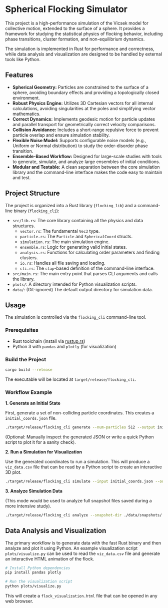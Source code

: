 # Spherical Flocking Simulator

This project is a high-performance simulation of the Vicsek model for collective motion, extended to the surface of a
sphere. It provides a framework for studying the statistical physics of flocking behavior, including phase transitions,
cluster formation, and non-equilibrium dynamics.

The simulation is implemented in Rust for performance and correctness, while data analysis and visualization are
designed to be handled by external tools like Python.

## Features

- **Spherical Geometry:** Particles are constrained to the surface of a sphere, avoiding boundary effects and providing
  a topologically closed environment.
- **Robust Physics Engine:** Utilizes 3D Cartesian vectors for all internal calculations, avoiding singularities at the
  poles and simplifying vector mathematics.
- **Correct Dynamics:** Implements geodesic motion for particle updates and parallel transport for geometrically correct
  velocity comparisons.
- **Collision Avoidance:** Includes a short-range repulsive force to prevent particle overlap and ensure simulation
  stability.
- **Flexible Noise Model:** Supports configurable noise models (e.g., Uniform or Normal distribution) to study the
  order-disorder phase transition.
- **Ensemble-Based Workflow:** Designed for large-scale studies with tools to generate, simulate, and analyze large
  ensembles of initial conditions.
- **Modular and Testable:** A clean separation between the core simulation library and the command-line interface makes
  the code easy to maintain and test.

## Project Structure

The project is organized into a Rust library (`flocking_lib`) and a command-line binary (`flocking_cli`):

- `src/lib.rs`: The core library containing all the physics and data structures.
    - `vector.rs`: The fundamental `Vec3` type.
    - `particle.rs`: The `Particle` and `SphericalCoord` structs.
    - `simulation.rs`: The main simulation engine.
    - `ensemble.rs`: Logic for generating valid initial states.
    - `analysis.rs`: Functions for calculating order parameters and finding clusters.
    - `io.rs`: Handles all file saving and loading.
    - `cli.rs`: The `clap`-based definition of the command-line interface.
- `src/main.rs`: The main entry point that parses CLI arguments and calls the library.
- `plots/`: A directory intended for Python visualization scripts.
- `data/`: (Git-ignored) The default output directory for simulation data.

## Usage

The simulation is controlled via the `flocking_cli` command-line tool.

### Prerequisites

- Rust toolchain (install via [rustup.rs](https://rustup.rs/))
- Python 3 with `pandas` and `plotly` (for visualization)

### Build the Project

```bash
cargo build --release
```

The executable will be located at `target/release/flocking_cli`.

### Workflow Example

**1. Generate an Initial State**

First, generate a set of non-colliding particle coordinates. This creates a `initial_coords.json` file.

```bash
./target/release/flocking_cli generate --num-particles 512 --output initial_coords.json
```

(Optional: Manually inspect the generated JSON or write a quick Python script to plot it for a sanity check).

**2. Run a Simulation for Visualization**

Use the generated coordinates to run a simulation. This will produce a `viz_data.csv` file that can be read by a Python
script to create an interactive 3D plot.

```bash
./target/release/flocking_cli simulate --input initial_coords.json --output viz_data.csv --steps 2000 --noise 0.5
```

**3. Analyze Simulation Data**

(This mode would be used to analyze full snapshot files saved during a more intensive study).

```bash
./target/release/flocking_cli analyze --snapshot-dir ./data/snapshots/ --output analysis_results.csv
```

## Data Analysis and Visualization

The primary workflow is to generate data with the fast Rust binary and then analyze and plot it using Python. An example
visualization script `plots/visualize.py` can be used to read the `viz_data.csv` file and generate an interactive HTML
animation of the flock.

```bash
# Install Python dependencies
pip install pandas plotly

# Run the visualization script
python plots/visualize.py
```

This will create a `flock_visualization.html` file that can be opened in any web browser.